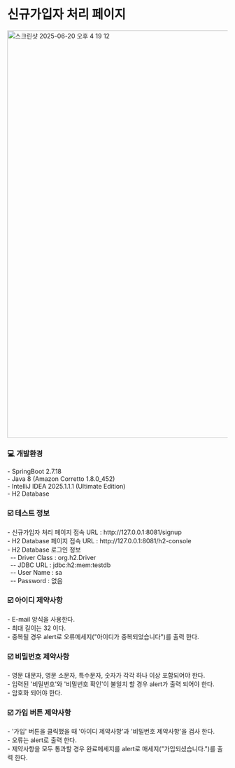 
<h1>신규가입자 처리 페이지</h1>
<img width="931" alt="스크린샷 2025-06-20 오후 4 19 12" src="https://github.com/user-attachments/assets/3d4581b3-162e-46fc-855b-5b941cf2f668" /><br>
<h3>💻 개발환경</h3>
 - SpringBoot 2.7.18<br>
 - Java 8 (Amazon Corretto 1.8.0_452)<br>
 - IntelliJ IDEA 2025.1.1.1 (Ultimate Edition)<br>
 - H2 Database<br>

 <h3>☑️ 테스트 정보</h3>
 - 신규가입자 처리 페이지 접속 URL : http://127.0.0.1:8081/signup<br>
 - H2 Database 페이지 접속 URL : http://127.0.0.1:8081/h2-console<br>
 - H2 Database 로그인 정보<br>
 &ensp;-- Driver Class : org.h2.Driver<br>
 &ensp;-- JDBC URL : jdbc:h2:mem:testdb<br>
 &ensp;-- User Name : sa<br>
 &ensp;-- Password : 없음<br>

<h3>☑️ 아이디 제약사항</h3>
 - E-mail 양식을 사용한다.<br>
 - 최대 길이는 32 이다.<br>
 - 중복될 경우 alert로 오류메세지("아이디가 중복되었습니다")를 출력 한다.<br>

<h3>☑️ 비밀번호 제약사항</h3>
 - 영문 대문자, 영문 소문자, 특수문자, 숫자가 각각 하나 이상 포함되어야 한다.<br>
 - 입력된 '비밀번호'와 '비밀번호 확인'이 불일치 할 경우 alert가 출력 되어야 한다.<br>
 - 암호화 되어야 한다.<br>
 
<h3>☑️ 가입 버튼 제약사항 </h3>
 - '가입' 버튼을 클릭했을 때 '아이디 제약사항'과 '비밀번호 제약사항'을 검사 한다.<br>
 - 오류는 alert로 출력 한다.<br>
 - 제약사항을 모두 통과할 경우 완료메세지를 alert로 매세지("가입되셨습니다.")를 출력 한다.<br>



 
